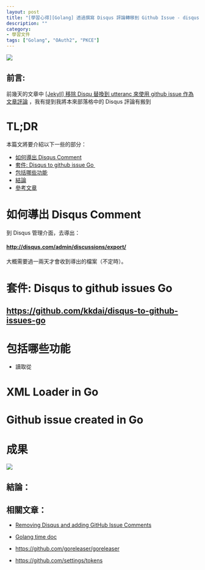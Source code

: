 ```yaml
---
layout: post
title: "[學習心得][Golang] 透過撰寫 Disqus 評論轉移到 Github Issue - disqus-importor-go"
description: ""
category: 
- 學習文件
tags: ["Golang", "OAuth2", "PKCE"]
---
```


<img src="https://github.com/kkdai/disqus-importor-go/raw/master/img/imported.jpg">

## 前言:

前幾天的文章中 [[Jekyll] 移除 Disqu 替換到 utteranc 來使用 github issue 作為文章評論](https://www.evanlin.com/jekyll-remove-disqus/) ，我有提到我將本來部落格中的 Disqus 評論有搬到 



# TL;DR 

本篇文將要介紹以下一些的部分：

- <a href="#export">如何導出 Disqus Comment</a>
- <a href="#package">套件: Disqus to github issue Go </a>
- <a href="#features">包括哪些功能</a>
- <a href="#summary">結論</a>
- <a href="#refer">參考文章</a>



# 如何導出 Disqus Comment

<a id="export"></a>

到 Disqus 管理介面，去導出：

#### <http://disqus.com/admin/discussions/export/>

大概需要過一兩天才會收到導出的檔案（不定時）。



# 套件: Disqus to github issues Go

<a id="package"></a>

## <https://github.com/kkdai/disqus-to-github-issues-go>



# 包括哪些功能

<a id="features"></a>

- 讀取從







# XML Loader in Go

<a id="xmp-go"></a>



# Github issue created in Go

<a id="xmp-go"></a>







# 成果 

<a id="result"></a>

![](https://github.com/kkdai/disqus-importor-go/raw/master/img/blog_result.jpg)



## 結論：

<a id="summary"></a>





## 相關文章：
<a id="refer"></a>

- [Removing Disqus and adding GitHub Issue Comments](https://asp.net-hacker.rocks/2018/11/19/github-comments.html)

- [Golang time doc](https://golang.org/pkg/time/)

- <https://github.com/goreleaser/goreleaser>

- <https://github.com/settings/tokens>

  